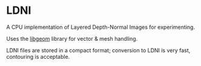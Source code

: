 # LDNI
A CPU implementation of Layered Depth-Normal Images for experimenting.

Uses the [libgeom](https://github.com/salvipeter/libgeom) library for vector & mesh handling.

LDNI files are stored in a compact format; conversion to LDNI is very fast, contouring is acceptable.
